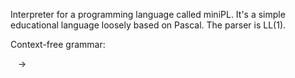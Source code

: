 Interpreter for a programming language called miniPL. It's a simple educational language loosely based on Pascal. The parser is LL(1).

Context-free grammar:

<program> &nbsp;&nbsp; -> <stmts>
